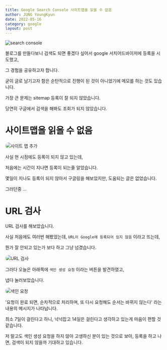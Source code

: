 ```yaml
---
title: Google Search Console 사이트맵을 읽을 수 없음
author: JUNG YoungKyun
date: 2022-05-16
category: google
layout: post
---
```


![search console](https://img.shields.io/badge/search_console-2022.05.16-red.svg)

블로그를 만들다보니 검색도 되면 좋겠다 싶어서 google 서치어드바이저에 등록을 시도했고,

그 경험을 공유하고자 합니다.

굳이 글로 남기고자 함은 순탄적으로 진행이 된 것이 아니었기에 메모를 하는 것도 있습니다. 

가장 큰 문제는 sitemap 등록이 잘 되지 않았습니다.

당연히 구글에서 검색을 해봐도 조회가 되지 않았습니다. 

# 사이트맵을 읽을 수 없음

<img src="../images/google%20서치어드바이저%20사이트%20맵%20추가.png" alt="사이트 맵 추가" style="border-radius: 10px; border: 1px solid #eaeaea;"/>

사실 현 시점에도 등록이 되지 않고 있는데,

처음에는 시간이 지나면 등록이 되는줄 알았습니다.

몇일이 지나도 등록이 되지 않아서 구글링을 해보았지만, 도움되는 글은 없었습니다.

그러던중 ...

# URL 검사

URL 검사를 해보았습니다.

사실 처음에도 여러번 해봤었는데, `URL이 Google에 등록되어 있지 않음` 이라고 뜨는데,

뭔가 잘 안되고 있는가 보다 하고 그냥 넘겼습니다.

<img src="../images/google%20서치어드바이저%20URL%20검사.png" alt="URL 검사" style="border-radius: 10px; border: 1px solid #eaeaea;"/>

그러다 오늘은 아래쪽에 `색인 생성 요청` 이라는 버튼을 발견하였고,

냅다 눌러보았습니다.

<img src="../images/google%20서치%20어드바이저%20색인%20요청.png" alt="색인 요청" style="border-radius: 10px; border: 1px solid #eaeaea;"/>

'요청이 완료 되면, 순차적으로 처리하며, 또 다시 요청해도 순서는 바뀌지 않는다' 라는 내용의 메시지가 나타납니다.

최소 7일이 걸린다고 하니, 넉넉잡고 14일은 걸린다고 생각하고 있는게 마음이 편할 것 같습니다.

저 말고도 색인 생성 요청을 하지 않아 고생하신 분이 있는 것으로 보아,
등록을 하고 나면, 검색이 되지 않을까 기대하고 있습니다.